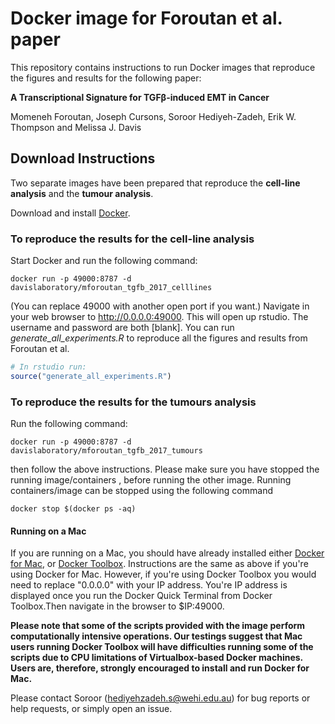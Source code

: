 
# Docker image for  Foroutan et al. paper

This repository contains instructions to run Docker images that reproduce the figures and results for the following paper:


**A Transcriptional Signature for TGFβ-induced EMT in Cancer**  

Momeneh Foroutan, Joseph Cursons, Soroor Hediyeh-Zadeh, Erik W. Thompson and Melissa J. Davis



## Download Instructions

Two separate images have been prepared that reproduce the **cell-line analysis** and the **tumour analysis**.


Download and install [Docker](https://docs.docker.com). 

### To reproduce the results for the cell-line analysis

Start Docker and run the following command:

```
docker run -p 49000:8787 -d davislaboratory/mforoutan_tgfb_2017_celllines

```

(You can replace 49000 with another open port if you want.) Navigate in your web browser to 
http://0.0.0.0:49000. This will open up rstudio. The username and password are both [blank]. 
You can run *generate_all_experiments.R* to reproduce all the figures and results from Foroutan et al.

```r
# In rstudio run: 
source("generate_all_experiments.R")

```

### To reproduce the results for the tumours analysis

Run the following command:

```
docker run -p 49000:8787 -d davislaboratory/mforoutan_tgfb_2017_tumours

```

then follow the above instructions. Please make sure you have stopped the running image/containers 
, before running the other image. Running containers/image can be stopped using the following command

```
docker stop $(docker ps -aq)
```


#### Running on a Mac
If you are running on a Mac, you should have already installed either [Docker for Mac](https://docs.docker.com/docker-for-mac/), or [Docker Toolbox](https://www.docker.com/products/docker-toolbox). Instructions are the same as above if you're using Docker for Mac. However, if you're using Docker Toolbox you would need to replace "0.0.0.0" with your IP address. You're IP address is displayed once you run the Docker Quick Terminal from Docker Toolbox.Then navigate in the browser to $IP:49000.

**Please note that some of the scripts provided with the image perform computationally intensive operations. Our testings suggest that Mac users running Docker Toolbox will have difficulties running some of the scripts due to CPU limitations of Virtualbox-based Docker machines. Users are, therefore, strongly encouraged to install and run Docker for Mac.**

Please contact Soroor (hediyehzadeh.s@wehi.edu.au) for bug reports or help requests, or simply open an issue.




